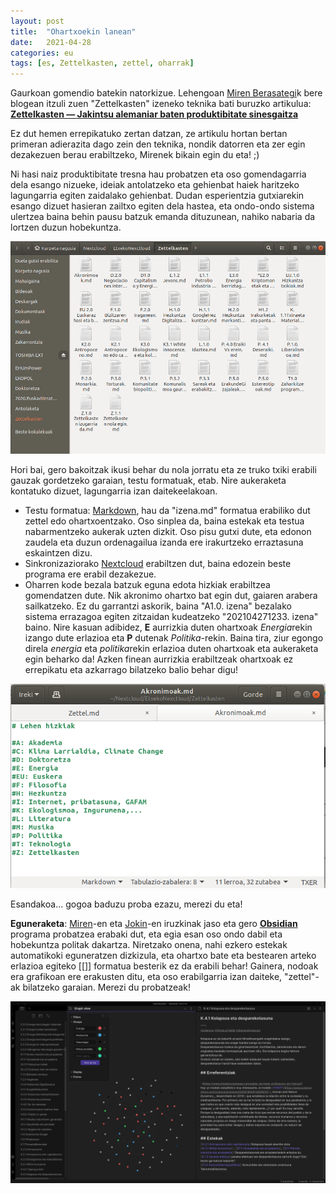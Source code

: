 ```yaml
---
layout: post
title:  "Ohartxoekin lanean"
date:   2021-04-28
categories: eu
tags: [es, Zettelkasten, zettel, oharrak]
---
```

Gaurkoan gomendio batekin natorkizue. Lehengoan [Miren Berasategi](https://miren.bz/)k bere blogean itzuli zuen "Zettelkasten" izeneko teknika bati buruzko artikulua: **[Zettelkasten — Jakintsu alemaniar baten produktibitate sinesgaitza](https://miren.bz/post/zettelkasten/)**

Ez dut hemen errepikatuko zertan datzan, ze artikulu hortan bertan primeran adierazita dago zein den teknika, nondik datorren eta zer egin dezakezuen berau erabiltzeko, Mirenek bikain egin du eta! ;) 

Ni hasi naiz produktibitate tresna hau probatzen eta oso gomendagarria dela esango nizueke, ideiak antolatzeko eta gehienbat haiek haritzeko lagungarria egiten zaidalako gehienbat. Dudan esperientzia gutxiarekin esango dizuet hasieran zailtxo egiten dela hastea, eta ondo-ondo sistema ulertzea baina behin pausu batzuk emanda dituzunean, nahiko nabaria da lortzen duzun hobekuntza. 

![Kasten](https://raw.githubusercontent.com/IzaroBlog/IzaroBlog.github.io/main/_images/postimages/kasten.png)

Hori bai, gero bakoitzak ikusi behar du nola jorratu eta ze truko txiki erabili gauzak gordetzeko garaian, testu formatuak, etab. 
Nire aukeraketa kontatuko dizuet, lagungarria izan daitekeelakoan.

- Testu formatua: [Markdown](https://eu.wikipedia.org/wiki/Markdown), hau da "izena.md" formatua erabiliko dut zettel edo ohartxoentzako. Oso sinplea da, baina estekak eta testua nabarmentzeko aukerak uzten dizkit. Oso pisu gutxi dute, eta edonon zaudela eta duzun ordenagailua izanda ere irakurtzeko erraztasuna eskaintzen dizu. 
- Sinkronizaziorako [Nextcloud](https://eu.wikipedia.org/wiki/Nextcloud) erabiltzen dut, baina edozein beste programa ere erabil dezakezue. 
- Oharren kode bezala batzuk eguna edota hizkiak erabiltzea gomendatzen dute. Nik akronimo ohartxo bat egin dut, gaiaren arabera sailkatzeko. Ez du garrantzi askorik, baina "A1.0. izena" bezalako sistema errazagoa egiten zitzaidan kudeatzeko "202104271233. izena" baino. Nire kasuan adibidez, **E** aurrizkia duten ohartxoak *Energia*rekin izango dute erlazioa eta **P** dutenak *Politika*-rekin. Baina tira, ziur egongo direla *energia* eta *politika*rekin erlazioa duten ohartxoak eta aukeraketa egin beharko da! Azken finean aurrizkia erabiltzeak ohartxoak ez errepikatu eta azkarrago bilatzeko balio behar digu!

![Akronimoak](https://raw.githubusercontent.com/IzaroBlog/IzaroBlog.github.io/18f223559f4046a1b07a141009348f160613822d/_images/postimages/akronimoak.png)

Esandakoa... gogoa baduzu proba ezazu, merezi du eta! 

**Eguneraketa**:
[Miren](@miren@mastodon.eus )-en eta [Jokin](@okerreko@mastodon.eus)-en iruzkinak jaso eta gero **[Obsidian](https://obsidian.md/)** programa probatzea erabaki dut, eta egia esan oso ondo dabil eta hobekuntza politak dakartza. Niretzako onena, nahi ezkero estekak automatikoki eguneratzen dizkizula, eta ohartxo bate eta bestearen arteko erlazioa egiteko [[]] formatua besterik ez da erabili behar! Gainera, nodoak era grafikoan ere erakusten ditu, eta oso erabilgarria izan daiteke, "zettel"-ak bilatzeko garaian. Merezi du probatzeak! 

![Obsidian](https://raw.githubusercontent.com/IzaroBlog/IzaroBlog.github.io/main/_images/postimages/ObsidianIrudia.png)

